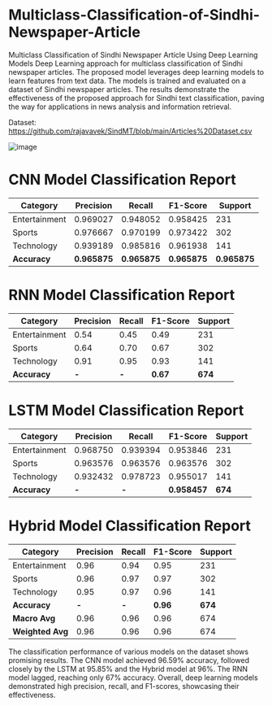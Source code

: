 # Multiclass-Classification-of-Sindhi-Newspaper-Article
Multiclass Classification of Sindhi Newspaper Article Using Deep Learning Models
Deep Learning approach for multiclass classification of Sindhi newspaper articles. The proposed model leverages deep learning models to learn features from text data. The models is trained and evaluated on a dataset of Sindhi newspaper articles. The results demonstrate the effectiveness of the proposed approach for Sindhi text classification, paving the way for applications in news analysis and information retrieval.

Dataset: https://github.com/rajavavek/SindMT/blob/main/Articles%20Dataset.csv

![image](https://github.com/user-attachments/assets/9a0dcea9-0fb5-4184-aab9-657f605f3ad1)

# CNN Model Classification Report

| Category       | Precision | Recall  | F1-Score | Support |
|----------------|-----------|---------|----------|---------|
| Entertainment  | 0.969027  | 0.948052 | 0.958425 | 231     |
| Sports         | 0.976667  | 0.970199 | 0.973422 | 302     |
| Technology     | 0.939189  | 0.985816 | 0.961938 | 141     |
| **Accuracy**   | **0.965875** | **0.965875** | **0.965875** | **0.965875** |


# RNN Model Classification Report

| Category       | Precision | Recall | F1-Score | Support |
|----------------|-----------|--------|----------|---------|
| Entertainment  | 0.54      | 0.45   | 0.49     | 231     |
| Sports         | 0.64      | 0.70   | 0.67     | 302     |
| Technology     | 0.91      | 0.95   | 0.93     | 141     |
| **Accuracy**   | **-**     | **-**  | **0.67** | **674** |



# LSTM Model Classification Report

| Category       | Precision | Recall  | F1-Score | Support |
|----------------|-----------|---------|----------|---------|
| Entertainment  | 0.968750  | 0.939394 | 0.953846 | 231     |
| Sports         | 0.963576  | 0.963576 | 0.963576 | 302     |
| Technology     | 0.932432  | 0.978723 | 0.955017 | 141     |
| **Accuracy**   | **-**     | **-**    | **0.958457** | **674** |


# Hybrid Model Classification Report

| Category       | Precision | Recall | F1-Score | Support |
|----------------|-----------|--------|----------|---------|
| Entertainment  | 0.96      | 0.94   | 0.95     | 231     |
| Sports         | 0.96      | 0.97   | 0.97     | 302     |
| Technology     | 0.95      | 0.97   | 0.96     | 141     |
| **Accuracy**   | **-**     | **-**  | **0.96** | **674** |
| **Macro Avg**  | 0.96      | 0.96   | 0.96     | 674     |
| **Weighted Avg** | 0.96    | 0.96   | 0.96     | 674     |


The classification performance of various models on the dataset shows promising results. The CNN model achieved 96.59% accuracy, followed closely by the LSTM at 95.85% and the Hybrid model at 96%. The RNN model lagged, reaching only 67% accuracy. Overall, deep learning models demonstrated high precision, recall, and F1-scores, showcasing their effectiveness.

